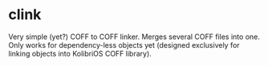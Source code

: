# clink

Very simple (yet?) COFF to COFF linker. Merges several COFF files into one. Only works for dependency-less objects yet (designed exclusively for linking objects into KolibriOS COFF library).

